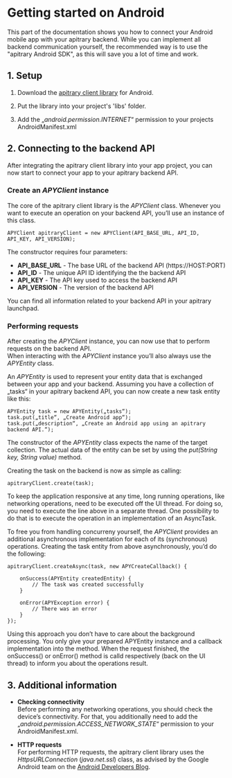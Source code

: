 # Getting started on Android

This part of the documentation shows you how to connect your Android mobile app with your apitrary backend.
While you can implement all backend communication yourself,  the recommended way is to use the "apitrary Android SDK", as this will save you a lot of time and work.


## 1. Setup

1. Download the [apitrary client library](http://www.apitrary.com/downloads/sdks/android/apitrary-android-library.jar) for Android.

2. Put the library into your project's 'libs' folder.

3. Add the „*android.permission.INTERNET*“ permission to your projects AndroidManifest.xml

## 2. Connecting to the backend API
After integrating the apitrary client library into your app project, you can now start to connect your app to your apitrary backend API.

### Create an *APYClient* instance
The core of the apitrary client library is the *APYClient* class. Whenever you want to execute an operation on your backend API, you’ll use an instance of this class.

`APYClient apitraryClient = new APYClient(API_BASE_URL, API_ID, API_KEY, API_VERSION);`

The constructor requires four parameters:

* **API_BASE_URL** - The base URL of the backend API (https://HOST:PORT)
* **API_ID** - The unique API ID identifying the the backend API
* **API_KEY** - The API key used to access the backend API
* **API_VERSION** - The version of the backend API

You can find all information related to your backend API in your apitrary launchpad.

### Performing requests
After creating the *APYClient* instance, you can now use that to perform requests on the backend API.  
When interacting with the *APYClient* instance you’ll also always use the *APYEntity* class.

An *APYEntity* is used to represent your entity data that is exchanged between your app and your backend. Assuming you have a collection of „tasks“ in your apitrary backend API, you can now create a new task entity like this:

    APYEntity task = new APYEntity(„tasks“);
    task.put(„title“, „Create Android app“);
    task.put(„description“, „Create an Android app using an apitrary backend API.“);

The constructor of the *APYEntity* class expects the name of the target collection. The actual data of the entity can be set by using the *put(String key, String value)* method.

Creating the task on the backend is now as simple as calling:
    
    apitraryClient.create(task);
    
To keep the application responsive at any time, long running operations, like networking operations, need to be executed off the UI thread. For doing so, you need to execute the line above in a separate thread. One possibility to do that is to execute the operation in an implementation of an AsyncTask.

To free you from handling concurreny yourself, the *APYClient* provides an additional asynchronous implementation for each of its (synchronous) operations.
Creating the task entity from above asynchronously, you’d do the following:

    apitraryClient.createAsync(task, new APYCreateCallback() {
    
        onSuccess(APYEntity createdEntity) {
            // The task was created successfully
        }
    
        onError(APYException error) {
            // There was an error
        }
    });

Using this approach you don’t have to care about the background processing. You only give your prepared APYEntity instance and a callback implementation into the method. When the request finished, the onSuccess() or onError() method is calld respectively (back on the UI thread) to inform you about the operations result.

## 3. Additional information

* **Checking connectivity**  
Before performing any networking operations, you should check the device’s connectivity. For that, you additionally need to add the „*android.permission.ACCESS_NETWORK_STATE*“ permission to your AndroidManifest.xml.

* **HTTP requests**  
For performing HTTP requests, the apitrary client library uses the *HttpsURLConnection* (*java.net.ssl*) class, as advised by the Google Android team on the [Android Developers Blog](http://android-developers.blogspot.de/2011/09/androids-http-clients.html).